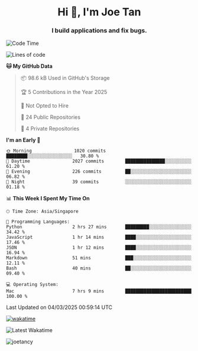 <h1 align="center">Hi 👋, I'm Joe Tan</h1>
<h3 align="center">I build applications and fix bugs.</h3>

<!--START_SECTION:waka-->
![Code Time](http://img.shields.io/badge/Code%20Time-1%2C504%20hrs%2040%20mins-blue)

![Lines of code](https://img.shields.io/badge/From%20Hello%20World%20I%27ve%20Written-46.5%20million%20lines%20of%20code-blue)

**🐱 My GitHub Data** 

> 📦 98.6 kB Used in GitHub's Storage 
 > 
> 🏆 5 Contributions in the Year 2025
 > 
> 🚫 Not Opted to Hire
 > 
> 📜 24 Public Repositories 
 > 
> 🔑 4 Private Repositories 
 > 
**I'm an Early 🐤** 

```text
🌞 Morning                1020 commits        ████████░░░░░░░░░░░░░░░░░   30.80 % 
🌆 Daytime                2027 commits        ███████████████░░░░░░░░░░   61.20 % 
🌃 Evening                226 commits         ██░░░░░░░░░░░░░░░░░░░░░░░   06.82 % 
🌙 Night                  39 commits          ░░░░░░░░░░░░░░░░░░░░░░░░░   01.18 % 
```


📊 **This Week I Spent My Time On** 

```text
🕑︎ Time Zone: Asia/Singapore

💬 Programming Languages: 
Python                   2 hrs 27 mins       █████████░░░░░░░░░░░░░░░░   34.42 % 
JavaScript               1 hr 14 mins        ████░░░░░░░░░░░░░░░░░░░░░   17.46 % 
JSON                     1 hr 12 mins        ████░░░░░░░░░░░░░░░░░░░░░   16.94 % 
Markdown                 51 mins             ███░░░░░░░░░░░░░░░░░░░░░░   12.11 % 
Bash                     40 mins             ██░░░░░░░░░░░░░░░░░░░░░░░   09.40 % 

💻 Operating System: 
Mac                      7 hrs 9 mins        █████████████████████████   100.00 % 
```


 Last Updated on 04/03/2025 00:59:14 UTC
<!--END_SECTION:waka-->
[![wakatime](https://wakatime.com/badge/user/e0e3a0f0-6d69-4241-946d-0baaf7b91278.svg)](https://wakatime.com/@e0e3a0f0-6d69-4241-946d-0baaf7b91278)

![Latest Wakatime](https://github.com/joetancy/joetancy/workflows/Latest%20Wakatime/badge.svg)

<p align="left"> <img src="https://komarev.com/ghpvc/?username=joetancy" alt="joetancy" /> </p>

